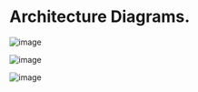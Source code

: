 # Architecture Diagrams.

![image](https://user-images.githubusercontent.com/29029753/40091696-c863eb2e-58d6-11e8-8e8e-2f6888e0cf26.png)

![image](https://user-images.githubusercontent.com/29029753/40091720-fa97d498-58d6-11e8-9143-5a1532dab631.png)

![image](https://user-images.githubusercontent.com/29029753/40459665-45c9b5a4-5f20-11e8-84ca-fec2322a6774.png)

